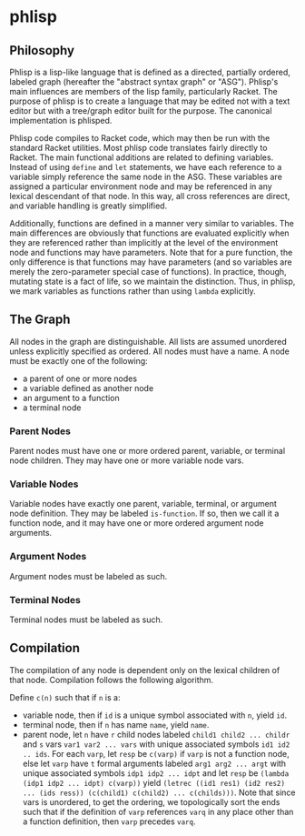 phlisp
======

Philosophy
----------

Phlisp is a lisp-like language that is defined as a directed, partially ordered, labeled graph (hereafter the "abstract syntax graph" or "ASG").  Phlisp's main influences are members of the lisp family, particularly Racket.  The purpose of phlisp is to create a language that may be edited not with a text editor but with a tree/graph editor built for the purpose.  The canonical implementation is phlisped.

Phlisp code compiles to Racket code, which may then be run with the standard Racket utilities.  Most phlisp code translates fairly directly to Racket.  The main functional additions are related to defining variables.  Instead of using `define` and `let` statements, we have each reference to a variable simply reference the same node in the ASG.  These variables are assigned a particular environment node and may be referenced in any lexical descendant of that node.  In this way, all cross references are direct, and variable handling is greatly simplified.

Additionally, functions are defined in a manner very similar to variables.  The main differences are obviously that functions are evaluated explicitly when they are referenced rather than implicitly at the level of the environment node and functions may have parameters.  Note that for a pure function, the only difference is that functions may have parameters (and so variables are merely the zero-parameter special case of functions).  In practice, though, mutating state is a fact of life, so we maintain the distinction.  Thus, in phlisp, we mark variables as functions rather than using `lambda` explicitly.

The Graph
---------

All nodes in the graph are distinguishable.  All lists are assumed unordered unless explicitly specified as ordered.  All nodes must have a name.  A node must be exactly one of the following:

- a parent of one or more nodes
- a variable defined as another node
- an argument to a function
- a terminal node

### Parent Nodes

Parent nodes must have one or more ordered parent, variable, or terminal node children.  They may have one or more variable node vars.

### Variable Nodes

Variable nodes have exactly one parent, variable, terminal, or argument node definition.  They may be labeled `is-function`.  If so, then we call it a function node, and it may have one or more ordered argument node arguments.

### Argument Nodes

Argument nodes must be labeled as such.

### Terminal Nodes

Terminal nodes must be labeled as such.

Compilation
-----------

The compilation of any node is dependent only on the lexical children of that node.  Compilation follows the following algorithm.

Define `c(n)` such that if `n` is a:

- variable node, then if `id` is a unique symbol associated with `n`, yield `id`.
- terminal node, then if `n` has name `name`, yield `name`.
- parent node, let `n` have `r` child nodes labeled `child1 child2 ... childr` and `s` vars `var1 var2 ... vars` with unique associated symbols `id1 id2 .. ids`.  For each `varp`, let `resp` be `c(varp)` if `varp` is not a function node, else let `varp` have `t` formal arguments labeled `arg1 arg2 ... argt` with unique associated symbols `idp1 idp2 ... idpt` and let `resp` be `(lambda (idp1 idp2 ... idpt) c(varp))`  yield `(letrec ((id1 res1) (id2 res2) ... (ids ress)) (c(child1) c(child2) ... c(childs)))`.  Note that since vars is unordered, to get the ordering, we topologically sort the ends such that if the definition of `varp` references `varq` in any place other than a function definition, then `varp` precedes `varq`.
